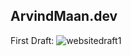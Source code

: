 ArvindMaan.dev
---

First Draft: 
![websitedraft1](https:://github.com/Arvind-maan/arvind-maan.github.io/assets/drafts/Draft1-Mar2019.png "Draft")
